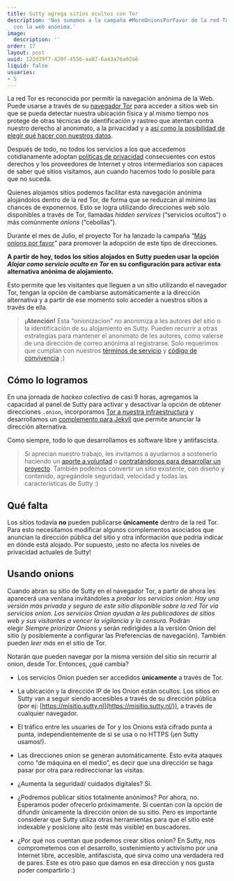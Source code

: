 ```yaml
---
title: Sutty agrega sitios ocultos con Tor
description: 'Nos sumamos a la campaña #MoreOnionsPorFavor de la red Tor para contribuir
  con la web anónima.'
image:
  description: ''
order: 17
layout: post
uuid: 122d39f7-420f-4556-aa07-6a43a76a92a6
liquid: false
usuaries:
- 5
---
```




La red Tor es reconocida por permitir la navegación anónima de la Web. Puede usarse a través de su [navegador Tor](https://www.torproject.org/es/download/) para acceder a sitios web sin que se pueda detectar nuestra ubicación física y al mismo tiempo nos protege de otras técnicas de identificación y rastreo que atentan contra nuestro derecho al anonimato, a la privacidad y a [así como la posibilidad de elegir qué hacer con nuestros datos](https://utopia.partidopirata.com.ar/zines/salarios_por_facebook.html).

Después de todo, no todos los servicios a los que accedemos cotidianamente adoptan [políticas de privacidad](https://docutopia.tupale.co/) consecuentes con estos derechos y los proveedores de Internet y otros intermediarios son capaces de saber qué sitios visitamos, aun cuando hacemos todo lo posible para que no suceda.

Quienes alojamos sitios podemos facilitar esta navegación anónima alojándolos dentro de la red Tor, de forma que se reduzcan al mínimo las chances de exponernos. Esto se logra utilizando direcciones web sólo disponibles a través de Tor, llamadas *hidden services* (“servicios ocultos”) o más comúnmente *onions* (“cebollas”).

Durante el mes de Julio, el proyecto Tor ha lanzado la campaña “[Más onions por favor](https://blog.torproject.org/more-onions-porfavor)” para promover la adopción de este tipo de direcciones.

**A partir de hoy, todos los sitios alojados en Sutty pueden usar la opción *Alojar como servicio oculto en Tor* en su configuración para activar esta alternativa anónima de alojamiento.**

Esto permite que les visitantes que lleguen a un sitio utilizando el navegador Tor, tengan la opción de cambiarse automáticamente a la dirección alternativa y a partir de ese momento solo acceder a nuestros sitios a través de ella.

> **¡Atención!** Esta “onionizacion” no anonimiza a les autores del sitio o la identificación de su alojamiento en Sutty. Pueden recurrir a otras estrategias para mantener el anonimato de les autores, como valerse de una dirección de correo anónima al registrarse. Solo requerimos que cumplan con nuestros [términos de servicio](https://docutopia.tupale.co/) y [código de convivencia](https://docutopia.tupale.co/) ;)

## **Cómo lo logramos**

En una jornada de *hackeo* colectivo de casi 9 horas, agregamos la capacidad al panel de Sutty para activar y desactivar la opción de obtener direcciones `.onion`, incorporamos [Tor a nuestra infraestructura](https://0xacab.org/sutty/containers/tor/) y desarrollamos un [complemento para Jekyll](https://0xacab.org/sutty/jekyll/jekyll-onion-location/) que permite anunciar la dirección alternativa.

Como siempre, todo lo que desarrollamos es software libre y antifascista.

> Si aprecian nuestro trabajo, les invitamos a ayudarnos a sostenerlo haciendo un [aporte a voluntad](https://donaciones.sutty.nl/) o [contratándonos para desarrollar un proyecto](https://docutopia.tupale.co/). También podemos convertir un sitio existente, con diseño y contenido, agregándole seguridad, velocidad y todas las características de Sutty :)

## **Qué falta**

Los sitios todavía **no** pueden publicarse **únicamente** dentro de la red Tor. Para esto necesitamos modificar algunos complementos asociados que anuncian la dirección pública del sitio y otra información que podría indicar en dónde está alojado. Por supuesto, ¡esto no afecta los niveles de privacidad actuales de Sutty!

## **Usando onions**

Cuando abran su sitio de Sutty en el navegador Tor, a partir de ahora les aparecerá una ventana invitándoles a *probar los servicios onion*: *Hay una versión más privada y segura de este sitio disponible sobre la red Tor vía servicios onion. Los servicios Onion ayudan a les publicadores de sitios web y sus visitantes a vencer la vigilancia y la censura*. Podrán elegir *Siempre priorizar Onions* y serán redirigides a la versión Onion del sitio (y posiblemente a configurar las Preferencias de navegación). También pueden *leer más* en el sitio de Tor.

Notarán que pueden navegar por la misma versión del sitio sin recurrir al onion, desde Tor. Entonces, ¿qué cambia?

* Los servicios Onion pueden ser accedidos **únicamente** a través de Tor.

* La ubicación y la dirección IP de los Onion están ocultos. Los sitios en Sutty van a seguir siendo accesibles a través de su dirección pública (por ej: [https://misitio.sutty.nl](https://misitio.sutty.nl/)), a través de cualquier navegador.

* El tráfico entre les usuaries de Tor y los Onions está cifrado punta a punta, independientemente de si se usa o no HTTPS (¡en Sutty usamos!).

* Las direcciones onion se generan automáticamente. Esto evita ataques como “de máquina en el medio”, es decir que una dirección se haga pasar por otra para redireccionar las visitas.

* ¿Aumenta la seguridad/ cuidados digitales? Sí.

* ¿Podremos publicar sitios totalmente anónimos? Por ahora, no. Esperamos poder ofrecerlo próximamente. Sí cuentan con la opción de difundir únicamente la dirección onion de su sitio. Pero es importante considerar que Sutty utiliza otras herramientas para que el sitio esté indexable y posicione alto (esté más visible) en buscadores.

* ¿Por qué nos cuentan que podemos crear sitios onion? En Sutty, nos comprometemos con el desarrollo, sostenimiento y activismo por una Internet libre, accesible, antifascista, que sirva como una verdadera red de pares. Este es otro paso que damos en esa dirección y nos gusta poder compartirlo :)